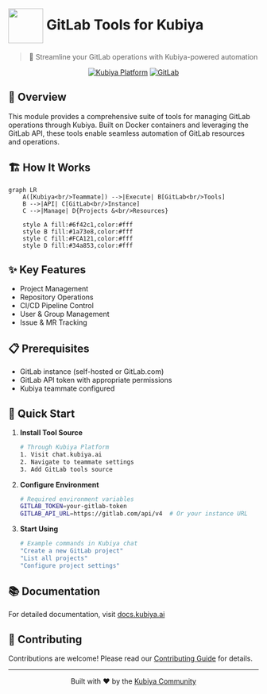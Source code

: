 # <img src="https://about.gitlab.com/images/press/logo/svg/gitlab-icon-rgb.svg" width="70" align="center" /> GitLab Tools for Kubiya

<div align="center">

> 🚀 Streamline your GitLab operations with Kubiya-powered automation

[![Kubiya Platform](https://img.shields.io/badge/Kubiya-Platform-blue?style=for-the-badge)](https://chat.kubiya.ai)
[![GitLab](https://img.shields.io/badge/GitLab-Managed-orange?style=for-the-badge&logo=gitlab)](https://gitlab.com)

</div>

## 🎯 Overview

This module provides a comprehensive suite of tools for managing GitLab operations through Kubiya. Built on Docker containers and leveraging the GitLab API, these tools enable seamless automation of GitLab resources and operations.

## 🏗️ How It Works

```mermaid
graph LR
    A([Kubiya<br/>Teammate]) -->|Execute| B[GitLab<br/>Tools]
    B -->|API| C[GitLab<br/>Instance]
    C -->|Manage| D{Projects &<br/>Resources}
    
    style A fill:#6f42c1,color:#fff
    style B fill:#1a73e8,color:#fff
    style C fill:#FCA121,color:#fff
    style D fill:#34a853,color:#fff
```

## ✨ Key Features

- Project Management
- Repository Operations
- CI/CD Pipeline Control
- User & Group Management
- Issue & MR Tracking

## 📋 Prerequisites

- GitLab instance (self-hosted or GitLab.com)
- GitLab API token with appropriate permissions
- Kubiya teammate configured

## 🚀 Quick Start

1. **Install Tool Source**
   ```bash
   # Through Kubiya Platform
   1. Visit chat.kubiya.ai
   2. Navigate to teammate settings
   3. Add GitLab tools source
   ```

2. **Configure Environment**
   ```bash
   # Required environment variables
   GITLAB_TOKEN=your-gitlab-token
   GITLAB_API_URL=https://gitlab.com/api/v4  # Or your instance URL
   ```

3. **Start Using**
   ```bash
   # Example commands in Kubiya chat
   "Create a new GitLab project"
   "List all projects"
   "Configure project settings"
   ```

## 📚 Documentation

For detailed documentation, visit [docs.kubiya.ai](https://docs.kubiya.ai)

## 🤝 Contributing

Contributions are welcome! Please read our [Contributing Guide](CONTRIBUTING.md) for details.

---

<div align="center">

Built with ❤️ by the [Kubiya Community](https://chat.kubiya.ai)

</div> 